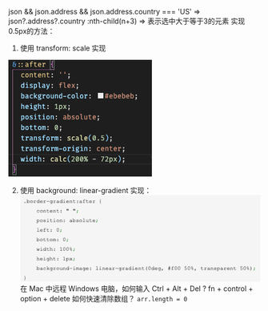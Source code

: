 json && json.address && json.address.country === 'US'  =>  json?.address?.country
:nth-child(n+3) => 表示选中大于等于3的元素
实现0.5px的方法：
1. 使用 transform: scale 实现

![萨sss](https://raw.githubusercontent.com/HeroMeiKong/Images/main/Serendipity/other/1-transform-scale.png)

2. 使用 background: linear-gradient 实现：
![](https://raw.githubusercontent.com/HeroMeiKong/Images/main/Serendipity/other/1-background-linear-gradient.png)
在 Mac 中远程 Windows 电脑，如何输入 Ctrl + Alt + Del ?
fn + control + option + delete
如何快速清除数组？
`arr.length = 0`